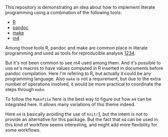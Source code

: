 This repository is demonstrating an idea about how to implement literate
programming using a combination of the following tools:

- [R](http://r-project.org)
- [pandoc](http://pandoc.org)
- [make](https://www.gnu.org/software/make/)
- [m4](https://www.gnu.org/software/m4/m4.html)

Among those tools R, pandoc and make are common place in literate programming
and used as tools for reproducible analysis [1][][2][][3][][4][].

But it's not been common to see m4 used among them. And it's possible to use
`m4`'s macros to have values computed in R inserted in documents before pandoc
compilation. Here I'm refering to R, but actually it could be any programming
language. Also `make` is not a requirement, but due to the extra number of
operations involved, it would be more practical to coordinate the steps through
`make`.

To follow the `Makefile` here is the best way to figure out how `m4` can be
integrated here. It allows many variations of this theme indeed.

Here `m4` is basically avoiding the use of `knitr`[1], but the intent is not to
provide an alternative for this package. But the fact that `m4` can be used in
this kind of workflow seems interesting, and might add more flexibility for
some workflows.

[1]: https://yihui.name/en/2012/06/enjoyable-reproducible-research/
[2]: http://predictiveecology.org/2016/10/21/Rmarkdown-science-workflow.html
[3]: https://doi.org/10.1186/1751-0473-8-7
[4]: http://kbroman.org/minimal_make/
